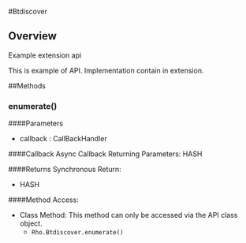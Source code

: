 #Btdiscover


## Overview
<p>Example extension api</p>
<p>This is example of API. Implementation contain in extension.</p>



##Methods



### enumerate()

####Parameters
<ul><li>callback : <span class='text-info'>CallBackHandler</span></li></ul>

####Callback
Async Callback Returning Parameters: <span class='text-info'>HASH</span></p><ul></ul>

####Returns
Synchronous Return:<ul><li>HASH</li></ul>

####Method Access:
<ul><li><i class="icon-book"></i>Class Method: This method can only be accessed via the API class object. <ul><li><code>Rho.Btdiscover.enumerate()</code> </li></ul></li></ul>